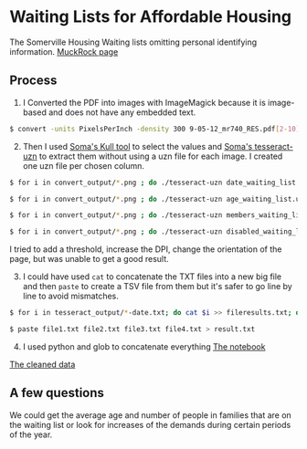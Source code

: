 # Waiting Lists for Affordable Housing

The Somerville Housing Waiting lists omitting personal identifying information. [MuckRock page](https://www.muckrock.com/foi/somerville-8/waiting-lists-for-affordable-housing-in-somerville-ma-740/)

## Process

1. I Converted the PDF into images with ImageMagick because it is image-based and does not have any embedded text.

```sh
$ convert -units PixelsPerInch -density 300 9-05-12_mr740_RES.pdf[2-10] -threshold 70% convert_output/waiting_list.png
```

2. Then I used [Soma's Kull tool](https://jsoma.github.io/kull/#/) to select the values and [Soma's tesseract-uzn](https://github.com/jsoma/tesseract-uzn) to extract them without using a uzn file for each image. I created one uzn file per chosen column.

```sh
$ for i in convert_output/*.png ; do ./tesseract-uzn date_waiting_list.uzn $i > $i-date.txt;  done;
```
```sh
$ for i in convert_output/*.png ; do ./tesseract-uzn age_waiting_list.uzn $i > $i-age.txt;  done;
```
```sh
$ for i in convert_output/*.png ; do ./tesseract-uzn members_waiting_list.uzn $i > $i-members.txt;  done;
```
```sh
$ for i in convert_output/*.png ; do ./tesseract-uzn disabled_waiting_list.uzn $i > $i-disabled.txt;  done;
```

I tried to add a threshold, increase the DPI, change the orientation of the page, but was unable to get a good result.

3. I could have used `cat` to concatenate the TXT files into a new big file and then `paste` to create a TSV file from them but it's safer to go line by line to avoid mismatches. 

```sh
$ for i in tesseract_output/*-date.txt; do cat $i >> fileresults.txt; done;
```
```sh
$ paste file1.txt file2.txt file3.txt file4.txt > result.txt
```

4. I used python and glob to concatenate everything [The notebook](https://github.com/mathieulede/foundations/blob/master/15-Homework%20PDF-to-text/Vanity%20license%20plates/Vanity%20license%20plates.ipynb)

[The cleaned data](https://github.com/mathieulede/foundations/blob/master/15-Homework%20PDF-to-text/Waiting%20list%20for%20affordable%20housing/waiting_list.csv)

## A few questions

We could get the average age and number of people in families that are on the waiting list or look for increases of the demands during certain periods of the year.
